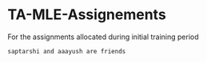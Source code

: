 # TA-MLE-Assignements
For the assignments allocated during initial training period


`saptarshi and aaayush are friends`
